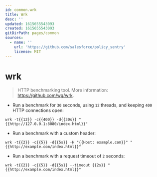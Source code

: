 ```yaml
---
id: common.wrk
title: Wrk
desc: ''
updated: 1615655543093
created: 1615655543093
gitDirPath: pages/common
sources:
  - name: ''
    url: 'https://github.com/salesforce/policy_sentry'
    license: MIT
---
```

# wrk

> HTTP benchmarking tool.
> More information: <https://github.com/wg/wrk>.

- Run a benchmark for `30` seconds, using `12` threads, and keeping `400` HTTP connections open:

`wrk -t{{12}} -c{{400}} -d{{30s}} "{{http://127.0.0.1:8080/index.html}}"`

- Run a benchmark with a custom header:

`wrk -t{{2}} -c{{5}} -d{{5s}} -H "{{Host: example.com}}" "{{http://example.com/index.html}}"`

- Run a benchmark with a request timeout of `2` seconds:

`wrk -t{{2}} -c{{5}} -d{{5s}} --timeout {{2s}} "{{http://example.com/index.html}}"`

